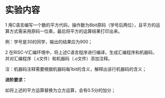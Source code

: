# 实验内容

1 用C语言编写一个数的平方代码，操作数为8bit原码（学号后两位），且平方的运算方式需采用原码一位乘，最后将平方的运算结果打印出来。

例：学号是30的同学，输出的结果应为900；

2 在RISC-V汇编环境中，将上述C语言程序进行编译，生成汇编程序和机器码，并对汇编程序（.s文件）和机器码（.o文件）添加注释。

注：机器码注释需要根据机器码每1bit的含义，解释出该行机器码的含义；

**进阶要求：**

如将上述的平方运算替换为立方运算，会有0.5分的加分；
